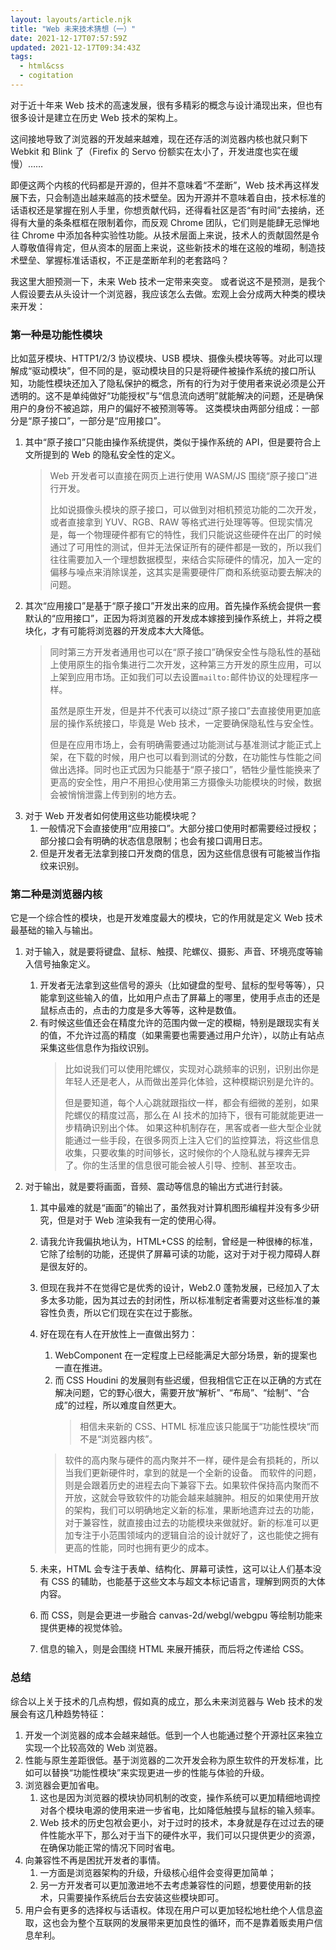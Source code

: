 ```yaml
---
layout: layouts/article.njk
title: "Web 未来技术猜想（一）"
date: 2021-12-17T07:57:59Z
updated: 2021-12-17T09:34:43Z
tags:
  - html&css
  - cogitation
---
```


对于近十年来 Web 技术的高速发展，很有多精彩的概念与设计涌现出来，但也有很多设计是建立在历史 Web 技术的架构上。

这间接地导致了浏览器的开发越来越难，现在还存活的浏览器内核也就只剩下 Webkit 和 Blink 了（Firefix 的 Servo 份额实在太小了，开发进度也实在缓慢）……

即便这两个内核的代码都是开源的，但并不意味着“不垄断”，Web 技术再这样发展下去，只会制造出越来越高的技术壁垒。因为开源并不意味着自由，技术标准的话语权还是掌握在别人手里，你想贡献代码，还得看社区是否“有时间”去接纳，还得有大量的条条框框在限制着你，而反观 Chrome 团队，它们则是能肆无忌惮地往 Chrome 中添加各种实验性功能。从技术层面上来说，技术人的贡献固然是令人尊敬值得肯定，但从资本的层面上来说，这些新技术的堆在这般的堆砌，制造技术壁垒、掌握标准话语权，不正是垄断牟利的老套路吗？

我这里大胆预测一下，未来 Web 技术一定带来突变。
或者说这不是预测，是我个人假设要去从头设计一个浏览器，我应该怎么去做。宏观上会分成两大种类的模块来开发：

### 第一种是功能性模块

比如蓝牙模块、HTTP1/2/3 协议模块、USB 模块、摄像头模块等等。对此可以理解成“驱动模块”，但不同的是，驱动模块目的只是将硬件被操作系统的接口所认知，功能性模块还加入了隐私保护的概念，所有的行为对于使用者来说必须是公开透明的。这不是单纯做好“功能授权”与“信息流向透明”就能解决的问题，还是确保用户的身份不被追踪，用户的偏好不被预测等等。
这类模块由两部分组成：一部分是“原子接口”，一部分是“应用接口”。

1. 其中“原子接口”只能由操作系统提供，类似于操作系统的 API，但是要符合上文所提到的 Web 的隐私安全性的定义。
   > Web 开发者可以直接在网页上进行使用 WASM/JS 围绕“原子接口”进行开发。
   >
   > 比如说摄像头模块的原子接口，可以做到对相机预览功能的二次开发，或者直接拿到 YUV、RGB、RAW 等格式进行处理等等。但现实情况是，每一个物理硬件都有它的特性，我们只能说这些硬件在出厂的时候通过了可用性的测试，但并无法保证所有的硬件都是一致的，所以我们往往需要加入一个理想数据模型，来结合实际硬件的情况，加入一定的偏移与噪点来消除误差，这其实是需要硬件厂商和系统驱动要去解决的问题。
1. 其次“应用接口”是基于“原子接口”开发出来的应用。首先操作系统会提供一套默认的“应用接口”，正因为将浏览器的开发成本嫁接到操作系统上，并将之模块化，才有可能将浏览器的开发成本大大降低。
   > 同时第三方开发者通用也可以在“原子接口”确保安全性与隐私性的基础上使用原生的指令集进行二次开发，这种第三方开发的原生应用，可以上架到应用市场。正如我们可以去设置`mailto:`邮件协议的处理程序一样。
   >
   > 虽然是原生开发，但是并不代表可以绕过“原子接口”去直接使用更加底层的操作系统接口，毕竟是 Web 技术，一定要确保隐私性与安全性。
   >
   > 但是在应用市场上，会有明确需要通过功能测试与基准测试才能正式上架，在下载的时候，用户也可以看到测试的分数，在功能性与性能之间做出选择。同时也正式因为只能基于“原子接口”，牺牲少量性能换来了更高的安全性，用户不用担心使用第三方摄像头功能模块的时候，数据会被悄悄泄露上传到别的地方去。
1. 对于 Web 开发者如何使用这些功能模块呢？
   1. 一般情况下会直接使用“应用接口”。大部分接口使用时都需要经过授权；部分接口会有明确的状态信息限制；也会有接口调用日志。
   1. 但是开发者无法拿到接口开发商的信息，因为这些信息很有可能被当作指纹来识别。

### 第二种是浏览器内核

它是一个综合性的模块，也是开发难度最大的模块，它的作用就是定义 Web 技术最基础的输入与输出。

1. 对于输入，就是要将键盘、鼠标、触摸、陀螺仪、摄影、声音、环境亮度等输入信号抽象定义。
   1. 开发者无法拿到这些信号的源头（比如键盘的型号、鼠标的型号等等），只能拿到这些输入的值，比如用户点击了屏幕上的哪里，使用手点击的还是鼠标点击的，点击的力度是多大等等，这种是数值。
   1. 有时候这些值还会在精度允许的范围内做一定的模糊，特别是跟现实有关的值，不允许过高的精度（如果需要也需要通过用户允许），以防止有站点采集这些信息作为指纹识别。
      > 比如说我们可以使用陀螺仪，实现对心跳频率的识别，识别出你是年轻人还是老人，从而做出差异化体验，这种模糊识别是允许的。
      >
      > 但是要知道，每个人心跳就跟指纹一样，都会有细微的差别，如果陀螺仪的精度过高，那么在 AI 技术的加持下，很有可能就能更进一步精确识别出个体。
      > 如果这种机制存在，黑客或者一些大型企业就能通过一些手段，在很多网页上注入它们的监控算法，将这些信息收集，只要收集的时间够长，这时候你的个人隐私就与裸奔无异了。你的生活里的信息很可能会被人引导、控制、甚至攻击。
1. 对于输出，就是要将画面，音频、震动等信息的输出方式进行封装。

   1. 其中最难的就是“画面”的输出了，虽然我对计算机图形编程并没有多少研究，但是对于 Web 渲染我有一定的使用心得。
   1. 请我允许我偏执地认为，HTML+CSS 的绘制，曾经是一种很棒的标准，它除了绘制的功能，还提供了屏幕可读的功能，这对于对于视力障碍人群是很友好的。
   1. 但现在我并不在觉得它是优秀的设计，Web2.0 蓬勃发展，已经加入了太多太多功能，因为其过去的封闭性，所以标准制定者需要对这些标准的兼容性负责，所以它们现在实在过于膨胀。
   1. 好在现在有人在开放性上一直做出努力：

      1. WebComponent 在一定程度上已经能满足大部分场景，新的提案也一直在推进。
      1. 而 CSS Houdini 的发展则有些迟缓，但我相信它正在以正确的方式在解决问题，它的野心很大，需要开放“解析”、“布局”、“绘制”、“合成”的过程，所以难度自然更大。
         > 相信未来新的 CSS、HTML 标准应该只能属于“功能性模块“而不是“浏览器内核”。

      > 软件的高内聚与硬件的高内聚并不一样，硬件是会有损耗的，所以当我们更新硬件时，拿到的就是一个全新的设备。
      > 而软件的问题，则是会跟着历史的进程去向下兼容下去。如果软件保持高内聚而不开放，这就会导致软件的功能会越来越臃肿。相反的如果使用开放的架构，我们可以明确地定义新的标准，果断地遗弃过去的功能，对于兼容性，就直接由过去的功能模块来做就好。新的标准可以更加专注于小范围领域内的逻辑自洽的设计就好了，这也能使之拥有更高的性能，同时也拥有更少的成本。

   1. 未来，HTML 会专注于表单、结构化、屏幕可读性，这可以让人们基本没有 CSS 的辅助，也能基于这些文本与超文本标记语言，理解到网页的大体内容。
   1. 而 CSS，则是会更进一步融合 canvas-2d/webgl/webgpu 等绘制功能来提供更棒的视觉体验。
   1. 信息的输入，则是会围绕 HTML 来展开捕获，而后将之传递给 CSS。

### 总结

综合以上关于技术的几点构想，假如真的成立，那么未来浏览器与 Web 技术的发展会有这几种趋势特征：

1. 开发一个浏览器的成本会越来越低。低到一个人也能通过整个开源社区来独立实现一个比较高效的 Web 浏览器。
2. 性能与原生差距很低。基于浏览器的二次开发会称为原生软件的开发标准，比如可以替换“功能性模块”来实现更进一步的性能与体验的升级。
3. 浏览器会更加省电。
   1. 这也是因为浏览器的模块协同机制的改变，操作系统可以更加精细地调控对各个模块电源的使用来进一步省电，比如降低触摸与鼠标的输入频率。
   1. Web 技术的历史包袱会更小，对于过时的技术，本身就是存在过过去的硬件性能水平下，那么对于当下的硬件水平，我们可以只提供更少的资源，在确保功能正常的情况下同时省电。
4. 向兼容性不再是困扰开发者的事情。
   1. 一方面是浏览器架构的升级，升级核心组件会变得更加简单；
   1. 另一方开发者可以更加激进地不去考虑兼容性的问题，想要使用新的技术，只需要操作系统后台去安装这些模块即可。
5. 用户会有更多的选择权与话语权。体现在用户可以更加轻松地杜绝个人信息盗取，这也会为整个互联网的发展带来更加良性的循环，而不是靠着贩卖用户信息牟利。
